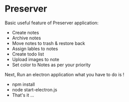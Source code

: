 # Preserver

Basic useful feature of Preserver application:

 * Create notes
 * Archive notes
 * Move notes to trash & restore back
 * Assign lables to notes
 * Create todo list
 * Upload images to note
 * Set color to Notes as per your priority


Next, Run an electron application what you have to do is !

 * npm install
 * node start-electron.js
 * That's it ...

